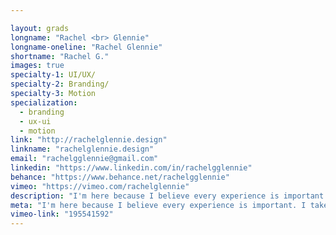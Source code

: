 ```yaml
---

layout: grads
longname: "Rachel <br> Glennie"
longname-oneline: "Rachel Glennie"
shortname: "Rachel G."
images: true
specialty-1: UI/UX/
specialty-2: Branding/
specialty-3: Motion
specialization:
  - branding
  - ux-ui
  - motion
link: "http://rachelglennie.design"
linkname: "rachelglennie.design"
email: "rachelgglennie@gmail.com"
linkedin: "https://www.linkedin.com/in/rachelgglennie"
behance: "https://www.behance.net/rachelgglennie"
vimeo: "https://vimeo.com/rachelglennie"
description: "I'm here because I believe every experience is important. I take pride in my enthusiasm, relaxed attitude, and ability to guess dog breeds."
meta: "I'm here because I believe every experience is important. I take pride in my enthusiasm, relaxed attitude, and ability to guess dog breeds."
vimeo-link: "195541592"
---
```

